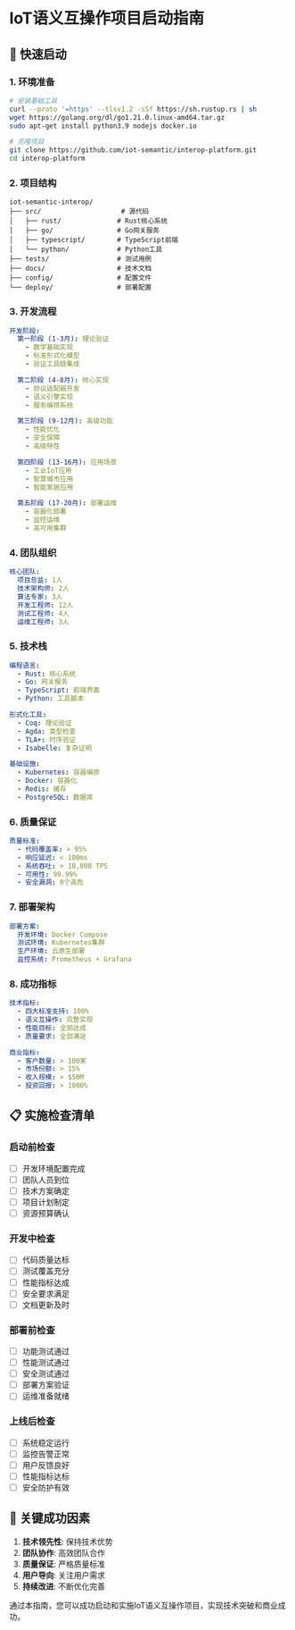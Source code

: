 # IoT语义互操作项目启动指南

## 🚀 快速启动

### 1. 环境准备

```bash
# 安装基础工具
curl --proto '=https' --tlsv1.2 -sSf https://sh.rustup.rs | sh
wget https://golang.org/dl/go1.21.0.linux-amd64.tar.gz
sudo apt-get install python3.9 nodejs docker.io

# 克隆项目
git clone https://github.com/iot-semantic/interop-platform.git
cd interop-platform
```

### 2. 项目结构

```text
iot-semantic-interop/
├── src/                    # 源代码
│   ├── rust/              # Rust核心系统
│   ├── go/                # Go网关服务
│   ├── typescript/        # TypeScript前端
│   └── python/            # Python工具
├── tests/                 # 测试用例
├── docs/                  # 技术文档
├── config/                # 配置文件
└── deploy/                # 部署配置
```

### 3. 开发流程

```yaml
开发阶段:
  第一阶段 (1-3月): 理论验证
    - 数学基础实现
    - 标准形式化模型
    - 验证工具链集成

  第二阶段 (4-8月): 核心实现
    - 协议适配器开发
    - 语义引擎实现
    - 服务编排系统

  第三阶段 (9-12月): 高级功能
    - 性能优化
    - 安全保障
    - 高级特性

  第四阶段 (13-16月): 应用场景
    - 工业IoT应用
    - 智慧城市应用
    - 智能家居应用

  第五阶段 (17-20月): 部署运维
    - 容器化部署
    - 监控运维
    - 高可用集群
```

### 4. 团队组织

```yaml
核心团队:
  项目总监: 1人
  技术架构师: 2人
  算法专家: 3人
  开发工程师: 12人
  测试工程师: 4人
  运维工程师: 3人
```

### 5. 技术栈

```yaml
编程语言:
  - Rust: 核心系统
  - Go: 网关服务
  - TypeScript: 前端界面
  - Python: 工具脚本

形式化工具:
  - Coq: 理论验证
  - Agda: 类型检查
  - TLA+: 时序验证
  - Isabelle: 复杂证明

基础设施:
  - Kubernetes: 容器编排
  - Docker: 容器化
  - Redis: 缓存
  - PostgreSQL: 数据库
```

### 6. 质量保证

```yaml
质量标准:
  - 代码覆盖率: > 95%
  - 响应延迟: < 100ms
  - 系统吞吐: > 10,000 TPS
  - 可用性: 99.99%
  - 安全漏洞: 0个高危
```

### 7. 部署架构

```yaml
部署方案:
  开发环境: Docker Compose
  测试环境: Kubernetes集群
  生产环境: 云原生部署
  监控系统: Prometheus + Grafana
```

### 8. 成功指标

```yaml
技术指标:
  - 四大标准支持: 100%
  - 语义互操作: 完整实现
  - 性能目标: 全部达成
  - 质量要求: 全部满足

商业指标:
  - 客户数量: > 100家
  - 市场份额: > 15%
  - 收入规模: > $50M
  - 投资回报: > 1000%
```

## 📋 实施检查清单

### 启动前检查

- [ ] 开发环境配置完成
- [ ] 团队人员到位
- [ ] 技术方案确定
- [ ] 项目计划制定
- [ ] 资源预算确认

### 开发中检查

- [ ] 代码质量达标
- [ ] 测试覆盖充分
- [ ] 性能指标达成
- [ ] 安全要求满足
- [ ] 文档更新及时

### 部署前检查

- [ ] 功能测试通过
- [ ] 性能测试通过
- [ ] 安全测试通过
- [ ] 部署方案验证
- [ ] 运维准备就绪

### 上线后检查

- [ ] 系统稳定运行
- [ ] 监控告警正常
- [ ] 用户反馈良好
- [ ] 性能指标达标
- [ ] 安全防护有效

## 🎯 关键成功因素

1. **技术领先性**: 保持技术优势
2. **团队协作**: 高效团队合作
3. **质量保证**: 严格质量标准
4. **用户导向**: 关注用户需求
5. **持续改进**: 不断优化完善

通过本指南，您可以成功启动和实施IoT语义互操作项目，实现技术突破和商业成功。
